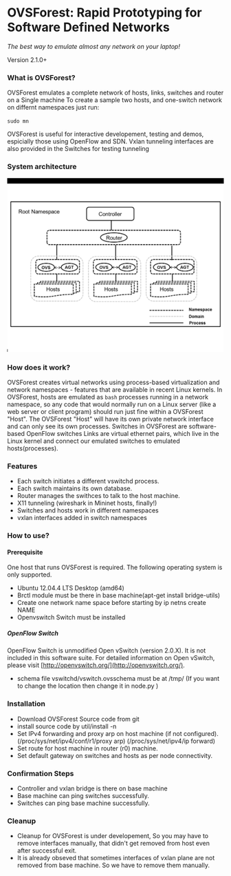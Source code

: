 OVSForest: Rapid Prototyping for Software Defined Networks
========================================================

*The best way to emulate almost any network on your laptop!*

Version 2.1.0+

### What is OVSForest?

OVSForest emulates a complete network of hosts, links, switches and
router on a Single machine To create a sample two hosts, and one-switch
network on differnt namespaces just run:

 `sudo mn`

OVSForest is useful for interactive developement, testing and demos,
espicially those using OpenFlow and SDN. Vxlan tunneling interfaces 
are also provided in the Switches for testing tunneling

### System architecture
![System architecture](doc/architecture.png)


### How does it work?

OVSForest creates virtual networks using process-based virtualization
and network namespaces - features that are available in recent Linux
kernels.  In OVSForest, hosts are emulated as `bash` processes running in
a network namespace, so any code that would normally run on a Linux
server (like a web server or client program) should run just fine
within a OVSForest "Host".  The OVSForest "Host" will have its own private
network interface and can only see its own processes.  Switches in
OVSForest are software-based OpenFlow switches Links are virtual ethernet 
pairs, which live in the Linux kernel and connect our emulated switches 
to emulated hosts(processes).

### Features

* Each switch initiates a different vswitchd process.
* Each switch maintains its own database.
* Router manages the swithces to talk to the host machine.
* X11 tunneling (wireshark in Mininet hosts, finally!)
* Switches and hosts work in different namespaces
* vxlan interfaces added in switch namespaces

### How to use?

#### Prerequisite

One host that runs OVSForest is required. 
The following operating system is only supported.

* Ubuntu 12.04.4 LTS Desktop (amd64)
* Brctl module must be there in base machine(apt-get install bridge-utils)
* Create one network name space before starting by ip netns create NAME
* Openvswitch Switch must be installed

##### OpenFlow Switch

OpenFlow Switch is unmodified Open vSwitch (version 2.0.X). It is not
included in this software suite. For detailed information on Open
vSwitch, please visit [http://openvswitch.org/](http://openvswitch.org/).

* schema file vswitchd/vswitch.ovsschema must be at /tmp/ (If you want to
  change the location then change it in node.py )

### Installation

* Download OVSForest Source code from git
* install source code by util/install -n 
* Set IPv4 forwarding and proxy arp on host machine (if not configured).
   (/proc/sys/net/ipv4/conf/r1/proxy arp)
   (/proc/sys/net/ipv4/ip forward)
* Set route for host machine in router (r0) machine.
* Set default gateway on switches and hosts as per node connectivity.

### Confirmation Steps

* Controller and vxlan bridge is there on base machine
* Base machine can ping switches successfully.
* Switches can ping base machine successfully.

### Cleanup

* Cleanup for OVSForest is under developement, So you may have to remove
interfaces manually, that didn't get removed from host even after 
successful exit.
* It is already obseved that sometimes interfaces of vxlan plane are not
removed from base machine. So we have to remove them manually.
